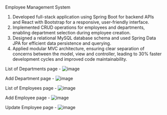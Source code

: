 Employee Management System 
1. Developed full-stack application using Spring Boot for backend APIs and React with Bootstrap for a responsive, user-friendly interface.
2. Implemented CRUD operations for employees and departments, enabling department selection during employee creation.
3. Designed a relational MySQL database schema and used Spring Data JPA for efficient data persistence and querying.
4. Applied modular MVC architecture, ensuring clear separation of concerns between the model, view and controller, leading to 30% faster development cycles and improved code maintainability.

List of Departments page -
![image](https://github.com/user-attachments/assets/d8cbbf7a-d99b-4bca-bdaf-264c0d8e36a5)

Add Department page -
![image](https://github.com/user-attachments/assets/987e0683-f1f1-4259-8621-cba89effc74c)

List of Employees page -
![image](https://github.com/user-attachments/assets/422de3d7-829f-4a6f-ba6a-b96eefc1bced)

Add Employee page -
![image](https://github.com/user-attachments/assets/5b62d97f-d102-4ef7-9b34-8c42b7e67511)

Update Employee page -
![image](https://github.com/user-attachments/assets/95fc2eb2-ef8c-4aea-974f-52135d45730e)
